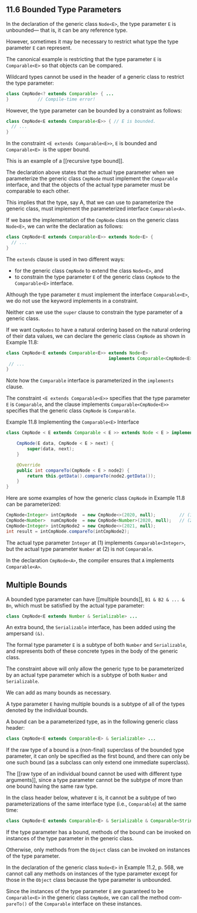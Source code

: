 ## 11.6 Bounded Type Parameters

In the declaration of the generic class `Node<E>`, the type parameter `E` is unbounded— that is, it can be any reference type.

However, sometimes it may be necessary to restrict what type the type parameter `E` can represent.

The canonical example is restricting that the type parameter `E` is `Comparable<E>` so that objects can be compared.

Wildcard types cannot be used in the header of a generic class to restrict the type parameter:

```java
class CmpNode<? extends Comparable> { ...
}           // Compile-time error!
```

However, the type parameter can be bounded by a constraint as follows:

```java
class CmpNode<E extends Comparable<E>> { // E is bounded.
  // ...
}
```

In the constraint `<E extends Comparable<E>>`, `E` is bounded and `Comparable<E> `is the upper bound.

This is an example of a [[recursive type bound]].

The declaration above states that the actual type parameter when we parameterize the generic class `CmpNode` must implement the `Comparable` interface, and that the objects of the actual type parameter must be comparable to each other.

This implies that the type, say A, that we can use to parameterize the generic class, must implement the parameterized interface `Comparable<A>`.

If we base the implementation of the `CmpNode` class on the generic class `Node<E>`, we can write the declaration as follows:

```java
class CmpNode<E extends Comparable<E>> extends Node<E> {
  // ...
}
```

The `extends` clause is used in two different ways: 
- for the generic class `CmpNode` to extend the class `Node<E>`, and 
- to constrain the type parameter `E` of the generic class `CmpNode` to the `Comparable<E>` interface.

Although the type parameter `E` must implement the interface `Comparable<E>`, we do not use the keyword implements in a constraint.

Neither can we use the `super` clause to constrain the type parameter of a generic class.

If we want `CmpNodes` to have a natural ordering based on the natural ordering of their data values, we can declare the generic class `CmpNode` as shown in Example 11.8:

```java
class CmpNode<E extends Comparable<E>> extends Node<E>
                                       implements Comparable<CmpNode<E>> {
 // ...
}
```

Note how the `Comparable` interface is parameterized in the `implements` clause.

The constraint `<E extends Comparable<E>>` specifies that the type parameter `E` is `Comparable`, and the clause implements `Comparable<CmpNode<E>>` specifies that the generic class `CmpNode` is `Comparable`.

Example 11.8 Implementing the `Comparable<E>` Interface

```java
class CmpNode < E extends Comparable < E >> extends Node < E > implements Comparable < CmpNode < E >> {

    CmpNode(E data, CmpNode < E > next) {
        super(data, next);
    }

    @Override 
    public int compareTo(CmpNode < E > node2) {
        return this.getData().compareTo(node2.getData());
    }
}
```

Here are some examples of how the generic class `CmpNode` in Example 11.8 can be parameterized:

```java
CmpNode<Integer> intCmpNode  = new CmpNode<>(2020, null);         // (1)
CmpNode<Number>  numCmpNode  = new CmpNode<Number>(2020, null);   // (2) Error!
CmpNode<Integer> intCmpNode2 = new CmpNode<>(2021, null);
int result = intCmpNode.compareTo(intCmpNode2);
```


The actual type parameter `Integer` at (1) implements `Comparable<Integer>`, but the actual type parameter `Number` at (2) is not `Comparable`.

In the declaration `CmpNode<A>`, the compiler ensures that `A` implements `Comparable<A>`.


## Multiple Bounds

A bounded type parameter can have [[multiple bounds]], `B1 & B2 & ... & Bn`, which must be satisfied by the actual type parameter:

```java
class CmpNode<E extends Number & Serializable> ...
```

An extra bound, the `Serializable` interface, has been added using the ampersand `(&)`.

The formal type parameter `E` is a subtype of both `Number` and `Serializable`, and represents both of these concrete types in the body of the generic class.

The constraint above will only allow the generic type to be parameterized by an actual type parameter which is a subtype of both `Number` and `Serializable`.

We can add as many bounds as necessary.

A type parameter `E` having multiple bounds is a subtype of all of the types denoted by the individual bounds.

A bound can be a parameterized type, as in the following generic class header:

```java
class CmpNode<E extends Comparable<E> & Serializable> ...
```

If the raw type of a bound is a (non-final) superclass of the bounded type parameter, it can only be specified as the first bound, and there can only be one such bound (as a subclass can only extend one immediate superclass).

The [[raw type of an individual bound cannot be used with different type arguments]], since a type parameter cannot be the subtype of more than one bound having the same raw type.

In the class header below, whatever `E` is, it cannot be a subtype of two parameterizations of the same interface type (i.e., `Comparable`) at the same time:

```java
class CmpNode<E extends Comparable<E> & Serializable & Comparable<String>> //Error
```

If the type parameter has a bound, methods of the bound can be invoked on instances of the type parameter in the generic class.

Otherwise, only methods from the `Object` class can be invoked on instances of the type parameter.

In the declaration of the generic class `Node<E>` in Example 11.2, p. 568, we cannot call any methods on instances of the type parameter except for those in the `Object` class because the type parameter is unbounded.

Since the instances of the type parameter `E` are guaranteed to be `Comparable<E>` in the generic class `CmpNode`, we can call the method com-`pareTo()` of the `Comparable` interface on these instances.


